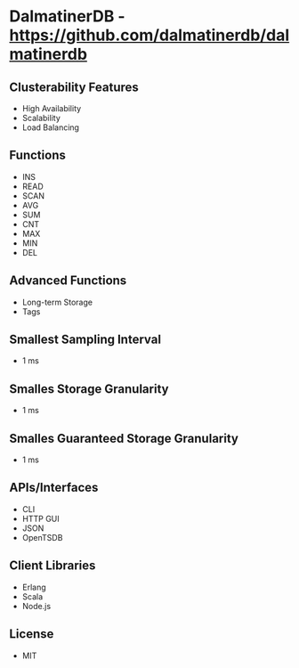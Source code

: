# DalmatinerDB - https://github.com/dalmatinerdb/dalmatinerdb

## Clusterability Features
- High Availability
- Scalability
- Load Balancing

## Functions
- INS
- READ
- SCAN
- AVG
- SUM
- CNT
- MAX
- MIN
- DEL

## Advanced Functions
- Long-term Storage
- Tags

## Smallest Sampling Interval
- 1 ms

## Smalles Storage Granularity
- 1 ms

## Smalles Guaranteed Storage Granularity
- 1 ms

## APIs/Interfaces
- CLI
- HTTP GUI
- JSON
- OpenTSDB

## Client Libraries
- Erlang
- Scala
- Node.js

## License
- MIT


